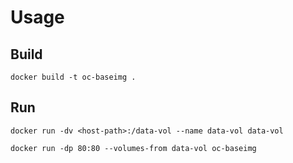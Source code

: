 Usage
=====

Build
-----

```
docker build -t oc-baseimg .
```

Run
---

```
docker run -dv <host-path>:/data-vol --name data-vol data-vol 

docker run -dp 80:80 --volumes-from data-vol oc-baseimg
```